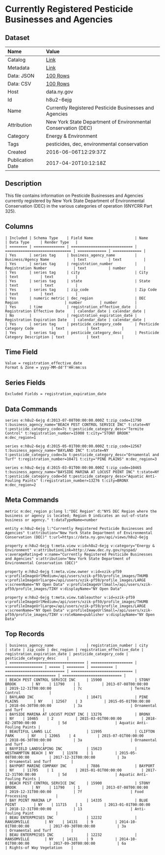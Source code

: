 # Currently Registered Pesticide Businesses and Agencies

## Dataset

| Name | Value |
| :--- | :---- |
| Catalog | [Link](https://catalog.data.gov/dataset/currently-registered-pesticide-businesses-and-agencies) |
| Metadata | [Link](https://data.ny.gov/api/views/h8u2-6ejg) |
| Data: JSON | [100 Rows](https://data.ny.gov/api/views/h8u2-6ejg/rows.json?max_rows=100) |
| Data: CSV | [100 Rows](https://data.ny.gov/api/views/h8u2-6ejg/rows.csv?max_rows=100) |
| Host | data.ny.gov |
| Id | h8u2-6ejg |
| Name | Currently Registered Pesticide Businesses and Agencies |
| Attribution | New York State Department of Environmental Conservation (DEC) |
| Category | Energy & Environment |
| Tags | pesticides, dec, environmental conservation |
| Created | 2016-06-06T12:29:37Z |
| Publication Date | 2017-04-20T10:12:18Z |

## Description

This file contains information on Pesticide Businesses and Agencies currently registered by New York State Department of Environmental Conservation (DEC) in the various categories of operation (6NYCRR Part 325).

## Columns

```ls
| Included | Schema Type    | Field Name                   | Name                           | Data Type     | Render Type   |
| ======== | ============== | ============================ | ============================== | ============= | ============= |
| Yes      | series tag     | business_agency_name         | Business/Agency Name           | text          | text          |
| Yes      | series tag     | registration_number          | Registration Number            | text          | number        |
| Yes      | series tag     | city                         | City                           | text          | text          |
| Yes      | series tag     | state                        | State                          | text          | text          |
| Yes      | series tag     | zip_code                     | Zip Code                       | text          | text          |
| Yes      | numeric metric | dec_region                   | DEC Region                     | number        | number        |
| Yes      | time           | registration_effective_date  | Registration Effective Date    | calendar_date | calendar_date |
| No       |                | registration_expiration_date | Registration Expiration Date   | calendar_date | calendar_date |
| Yes      | series tag     | pesticide_category_code      | Pesticide Category Code        | text          | text          |
| Yes      | series tag     | pesticide_category_desc      | Pesticide Category Description | text          | text          |
```

## Time Field

```ls
Value = registration_effective_date
Format & Zone = yyyy-MM-dd'T'HH:mm:ss
```

## Series Fields

```ls
Excluded Fields = registration_expiration_date
```

## Data Commands

```ls
series e:h8u2-6ejg d:2013-07-08T00:00:00.000Z t:zip_code=11790 t:business_agency_name="BEACH PEST CONTROL SERVICE INC" t:state=NY t:pesticide_category_code=7c t:pesticide_category_desc="Termite Control" t:registration_number=15900 t:city="STONY BROOK" m:dec_region=1

series e:h8u2-6ejg d:2015-05-01T00:00:00.000Z t:zip_code=12567 t:business_agency_name="BAYLAND INC" t:state=NY t:pesticide_category_code=3a t:pesticide_category_desc="Ornamental and Turf" t:registration_number=10471 t:city="PINE PLAINS" m:dec_region=3

series e:h8u2-6ejg d:2015-03-01T00:00:00.000Z t:zip_code=10465 t:business_agency_name="BAYSIDE MARINA AT LOCUST POINT INC" t:state=NY t:pesticide_category_code=5d t:pesticide_category_desc="Aquatic Anti-Fouling Paints" t:registration_number=13276 t:city=BRONX m:dec_region=2
```

## Meta Commands

```ls
metric m:dec_region p:long l:"DEC Region" d:"NYS DEC Region where the business or agency is located; Region 0 indicates an out-of-state business or agency." t:dataTypeName=number

entity e:h8u2-6ejg l:"Currently Registered Pesticide Businesses and Agencies" t:attribution="New York State Department of Environmental Conservation (DEC)" t:url=https://data.ny.gov/api/views/h8u2-6ejg

property e:h8u2-6ejg t:meta.view v:id=h8u2-6ejg v:category="Energy & Environment" v:attributionLink=http://www.dec.ny.gov/nyspad/ v:averageRating=0 v:name="Currently Registered Pesticide Businesses and Agencies" v:attribution="New York State Department of Environmental Conservation (DEC)"

property e:h8u2-6ejg t:meta.view.owner v:id=xzik-pf59 v:profileImageUrlMedium=/api/users/xzik-pf59/profile_images/THUMB v:profileImageUrlLarge=/api/users/xzik-pf59/profile_images/LARGE v:screenName="NY Open Data" v:profileImageUrlSmall=/api/users/xzik-pf59/profile_images/TINY v:displayName="NY Open Data"

property e:h8u2-6ejg t:meta.view.tableauthor v:id=xzik-pf59 v:profileImageUrlMedium=/api/users/xzik-pf59/profile_images/THUMB v:profileImageUrlLarge=/api/users/xzik-pf59/profile_images/LARGE v:screenName="NY Open Data" v:profileImageUrlSmall=/api/users/xzik-pf59/profile_images/TINY v:roleName=publisher v:displayName="NY Open Data"
```

## Top Records

```ls
| business_agency_name               | registration_number | city              | state | zip_code | dec_region | registration_effective_date | registration_expiration_date | pesticide_category_code | pesticide_category_desc     | 
| ================================== | =================== | ================= | ===== | ======== | ========== | =========================== | ============================ | ======================= | =========================== | 
| BEACH PEST CONTROL SERVICE INC     | 15900               | STONY BROOK       | NY    | 11790    | 1          | 2013-07-08T00:00:00         | 2019-12-31T00:00:00          | 7c                      | Termite Control             | 
| BAYLAND INC                        | 10471               | PINE PLAINS       | NY    | 12567    | 3          | 2015-05-01T00:00:00         | 2018-04-30T00:00:00          | 3a                      | Ornamental and Turf         | 
| BAYSIDE MARINA AT LOCUST POINT INC | 13276               | BRONX             | NY    | 10465    | 2          | 2015-03-01T00:00:00         | 2018-02-28T00:00:00          | 5d                      | Aquatic Anti-Fouling Paints | 
| BEAUTIFUL LAWNS LLC                | 11995               | CLIFTON PARK      | NY    | 12065    | 4          | 2015-07-01T00:00:00         | 2018-06-30T00:00:00          | 3a                      | Ornamental and Turf         | 
| BAYFIELD LANDSCAPING INC           | 15623               | WESTHAMPTON BEACH | NY    | 11978    | 1          | 2015-05-08T00:00:00         | 2017-12-31T00:00:00          | 3a                      | Ornamental and Turf         | 
| BAYPORT MARINE COMPANY INC         | 7886                | BAYPORT           | NY    | 11705    | 1          | 2015-01-01T00:00:00         | 2017-12-31T00:00:00          | 5d                      | Aquatic Anti-Fouling Paints | 
| BEACH PEST CONTROL SERVICE INC     | 15900               | STONY BROOK       | NY    | 11790    | 1          | 2013-07-08T00:00:00         | 2019-12-31T00:00:00          | 7f                      | Food Processing             | 
| BAY POINT MARINA LP                | 14335               | BLUE POINT        | NY    | 11715    | 1          | 2013-01-01T00:00:00         | 2018-12-31T00:00:00          | 13                      | Anti-Fouling Paint          | 
| BEAU ENTERPRISES INC               | 12232               | RANSOMVILLE       | NY    | 14131    | 9          | 2014-10-01T00:00:00         | 2017-09-30T00:00:00          | 3a                      | Ornamental and Turf         | 
| BEAU ENTERPRISES INC               | 12232               | RANSOMVILLE       | NY    | 14131    | 9          | 2014-10-01T00:00:00         | 2017-09-30T00:00:00          | 6a                      | Rights-of Way Vegetation    | 
```